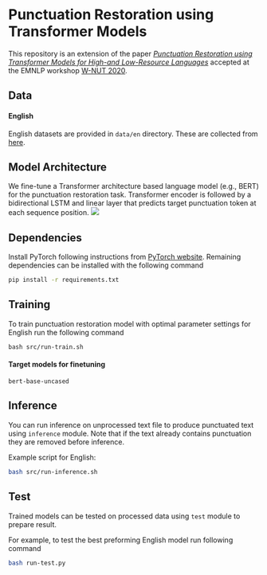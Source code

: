 # Punctuation Restoration using Transformer Models

This repository is an extension of the paper [*Punctuation Restoration using Transformer Models for High-and Low-Resource Languages*](https://aclanthology.org/2020.wnut-1.18/) accepted at the EMNLP workshop [W-NUT 2020](http://noisy-text.github.io/2020/).


## Data

#### English
English datasets are provided in `data/en` directory. These are collected from [here](https://drive.google.com/file/d/0B13Cc1a7ebTuMElFWGlYcUlVZ0k/view).


## Model Architecture
We fine-tune a Transformer architecture based language model (e.g., BERT) for the punctuation restoration task.
Transformer encoder is followed by a bidirectional LSTM and linear layer that predicts target punctuation token at
each sequence position.
![](./assets/model_architectue.png)


## Dependencies
Install PyTorch following instructions from [PyTorch website](https://pytorch.org/get-started/locally/). Remaining
dependencies can be installed with the following command
```bash
pip install -r requirements.txt
```


## Training
To train punctuation restoration model with optimal parameter settings for English run the following command
```
bash src/run-train.sh
```

#### Target models for finetuning
```
bert-base-uncased
```


## Inference
You can run inference on unprocessed text file to produce punctuated text using `inference` module. Note that if the 
text already contains punctuation they are removed before inference. 

Example script for English:
```bash
bash src/run-inference.sh
```


## Test
Trained models can be tested on processed data using `test` module to prepare result.

For example, to test the best preforming English model run following command
```bash
bash run-test.py
```
